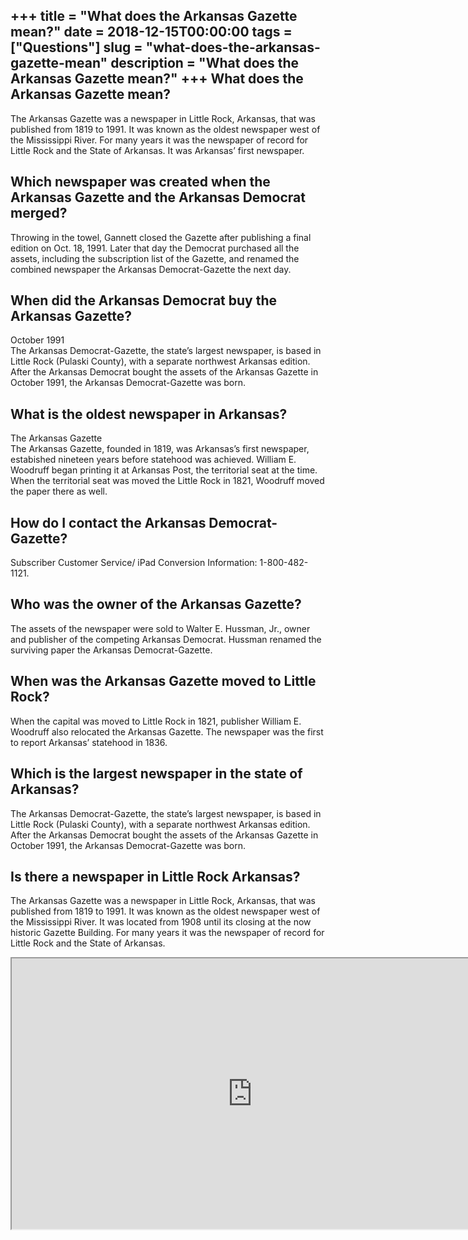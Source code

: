 +++
title = "What does the Arkansas Gazette mean?"
date = 2018-12-15T00:00:00
tags = ["Questions"]
slug = "what-does-the-arkansas-gazette-mean"
description = "What does the Arkansas Gazette mean?"
+++
What does the Arkansas Gazette mean?
------------------------------------

The Arkansas Gazette was a newspaper in Little Rock, Arkansas, that was published from 1819 to 1991. It was known as the oldest newspaper west of the Mississippi River. For many years it was the newspaper of record for Little Rock and the State of Arkansas. It was Arkansas’ first newspaper.

Which newspaper was created when the Arkansas Gazette and the Arkansas Democrat merged?
---------------------------------------------------------------------------------------

Throwing in the towel, Gannett closed the Gazette after publishing a final edition on Oct. 18, 1991. Later that day the Democrat purchased all the assets, including the subscription list of the Gazette, and renamed the combined newspaper the Arkansas Democrat-Gazette the next day.

When did the Arkansas Democrat buy the Arkansas Gazette?
--------------------------------------------------------

October 1991  
The Arkansas Democrat-Gazette, the state’s largest newspaper, is based in Little Rock (Pulaski County), with a separate northwest Arkansas edition. After the Arkansas Democrat bought the assets of the Arkansas Gazette in October 1991, the Arkansas Democrat-Gazette was born.

What is the oldest newspaper in Arkansas?
-----------------------------------------

The Arkansas Gazette  
The Arkansas Gazette, founded in 1819, was Arkansas’s first newspaper, estabished nineteen years before statehood was achieved. William E. Woodruff began printing it at Arkansas Post, the territorial seat at the time. When the territorial seat was moved the Little Rock in 1821, Woodruff moved the paper there as well.

How do I contact the Arkansas Democrat-Gazette?
-----------------------------------------------

Subscriber Customer Service/ iPad Conversion Information: 1-800-482-1121.

Who was the owner of the Arkansas Gazette?
------------------------------------------

The assets of the newspaper were sold to Walter E. Hussman, Jr., owner and publisher of the competing Arkansas Democrat. Hussman renamed the surviving paper the Arkansas Democrat-Gazette.

When was the Arkansas Gazette moved to Little Rock?
---------------------------------------------------

When the capital was moved to Little Rock in 1821, publisher William E. Woodruff also relocated the Arkansas Gazette. The newspaper was the first to report Arkansas’ statehood in 1836.

Which is the largest newspaper in the state of Arkansas?
--------------------------------------------------------

The Arkansas Democrat-Gazette, the state’s largest newspaper, is based in Little Rock (Pulaski County), with a separate northwest Arkansas edition. After the Arkansas Democrat bought the assets of the Arkansas Gazette in October 1991, the Arkansas Democrat-Gazette was born.

Is there a newspaper in Little Rock Arkansas?
---------------------------------------------

The Arkansas Gazette was a newspaper in Little Rock, Arkansas, that was published from 1819 to 1991. It was known as the oldest newspaper west of the Mississippi River. It was located from 1908 until its closing at the now historic Gazette Building. For many years it was the newspaper of record for Little Rock and the State of Arkansas.

<iframe allow="accelerometer; autoplay; clipboard-write; encrypted-media; gyroscope; picture-in-picture" allowfullscreen="" class="__youtube_prefs__  epyt-is-override  no-lazyload" data-no-lazy="1" data-origheight="433" data-origwidth="770" data-skipgform_ajax_framebjll="" height="433" id="_ytid_44755" loading="lazy" src="https://www.youtube.com/embed/5FO9O5FOFkw?enablejsapi=1&autoplay=0&cc_load_policy=0&cc_lang_pref=&iv_load_policy=1&loop=0&modestbranding=0&rel=1&fs=1&playsinline=0&autohide=2&theme=dark&color=red&controls=1&" title="YouTube player" width="770"></iframe>